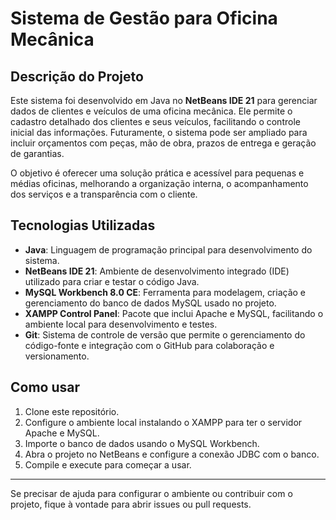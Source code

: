 # Sistema de Gestão para Oficina Mecânica

## Descrição do Projeto

Este sistema foi desenvolvido em Java no **NetBeans IDE 21** para gerenciar dados de clientes e veículos de uma oficina mecânica. Ele permite o cadastro detalhado dos clientes e seus veículos, facilitando o controle inicial das informações. Futuramente, o sistema pode ser ampliado para incluir orçamentos com peças, mão de obra, prazos de entrega e geração de garantias.

O objetivo é oferecer uma solução prática e acessível para pequenas e médias oficinas, melhorando a organização interna, o acompanhamento dos serviços e a transparência com o cliente.

## Tecnologias Utilizadas

- **Java**: Linguagem de programação principal para desenvolvimento do sistema.
- **NetBeans IDE 21**: Ambiente de desenvolvimento integrado (IDE) utilizado para criar e testar o código Java.
- **MySQL Workbench 8.0 CE**: Ferramenta para modelagem, criação e gerenciamento do banco de dados MySQL usado no projeto.
- **XAMPP Control Panel**: Pacote que inclui Apache e MySQL, facilitando o ambiente local para desenvolvimento e testes.
- **Git**: Sistema de controle de versão que permite o gerenciamento do código-fonte e integração com o GitHub para colaboração e versionamento.

## Como usar

1. Clone este repositório.
2. Configure o ambiente local instalando o XAMPP para ter o servidor Apache e MySQL.
3. Importe o banco de dados usando o MySQL Workbench.
4. Abra o projeto no NetBeans e configure a conexão JDBC com o banco.
5. Compile e execute para começar a usar.

---

Se precisar de ajuda para configurar o ambiente ou contribuir com o projeto, fique à vontade para abrir issues ou pull requests.

